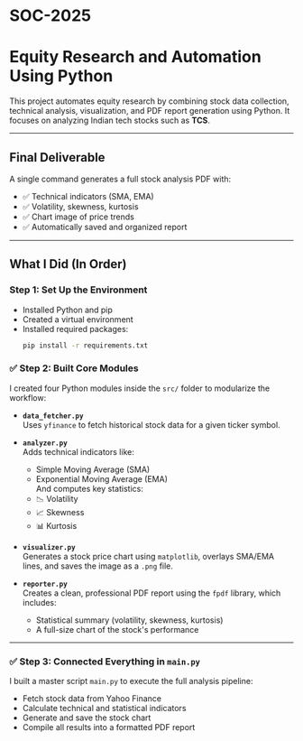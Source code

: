 # SOC-2025
#  Equity Research and Automation Using Python

This project automates equity research by combining stock data collection, technical analysis, visualization, and PDF report generation using Python. It focuses on analyzing Indian tech stocks such as **TCS**.

---

##  Final Deliverable

A single command generates a full stock analysis PDF with:
- ✅ Technical indicators (SMA, EMA)
- ✅ Volatility, skewness, kurtosis
- ✅ Chart image of price trends
- ✅ Automatically saved and organized report

---

##  What I Did (In Order)

###  Step 1: Set Up the Environment
- Installed Python and pip
- Created a virtual environment 
- Installed required packages:
  ```bash
  pip install -r requirements.txt

### ✅ Step 2: Built Core Modules

I created four Python modules inside the `src/` folder to modularize the workflow:

- **`data_fetcher.py`**  
  Uses `yfinance` to fetch historical stock data for a given ticker symbol.

- **`analyzer.py`**  
  Adds technical indicators like:
  - Simple Moving Average (SMA)
  - Exponential Moving Average (EMA)  
  And computes key statistics:
  - 📉 Volatility  
  - 📈 Skewness  
  - 📊 Kurtosis

- **`visualizer.py`**  
  Generates a stock price chart using `matplotlib`, overlays SMA/EMA lines, and saves the image as a `.png` file.

- **`reporter.py`**  
  Creates a clean, professional PDF report using the `fpdf` library, which includes:
  - Statistical summary (volatility, skewness, kurtosis)
  - A full-size chart of the stock's performance

---

### ✅ Step 3: Connected Everything in `main.py`

I built a master script `main.py` to execute the full analysis pipeline:

- Fetch stock data from Yahoo Finance
- Calculate technical and statistical indicators
- Generate and save the stock chart
- Compile all results into a formatted PDF report



